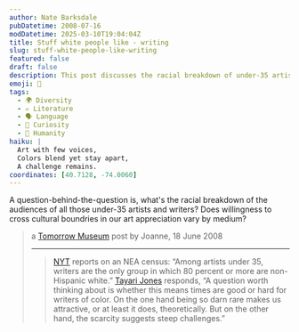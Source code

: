 ```yaml
---
author: Nate Barksdale
pubDatetime: 2008-07-16
modDatetime: 2025-03-10T19:04:04Z
title: Stuff white people like - writing
slug: stuff-white-people-like-writing
featured: false
draft: false
description: This post discusses the racial breakdown of under-35 artists and writers, highlighting the challenges and representation of writers of color.
emoji: 🎨
tags:
  - 🌍 Diversity
  - ✍️ Literature
  - 🗣️ Language
  - 🤔 Curiosity
  - 🙏 Humanity
haiku: |
  Art with few voices,  
  Colors blend yet stay apart,  
  A challenge remains.
coordinates: [40.7128, -74.0060]
---
```


A question-behind-the-question is, what's the racial breakdown of the audiences of all those under-35 artists and writers? Does willingness to cross cultural boundries in our art appreciation vary by medium?

> a [Tomorrow Museum](https://www.google.com/search?q=%22Tomorrow%20Museum%22%20feeds.feedburner.com) post by Joanne, 18 June 2008
>
> ---
>
> > [NYT](http://web.archive.org/web/20241216232810/https://www.nytimes.com/2008/06/12/arts/12nea.html) reports on an NEA census: “Among artists under 35, writers are the only group in which 80 percent or more are non-Hispanic white.” [Tayari Jones](http://web.archive.org/web/20080930171440/http://www.tayarijones.com/blog/archives/2008/06/artists_in_the.html) responds, “A question worth thinking about is whether this means times are good or hard for writers of color. On the one hand being so darn rare makes us attractive, or at least it does, theoretically. But on the other hand, the scarcity suggests steep challenges.”
